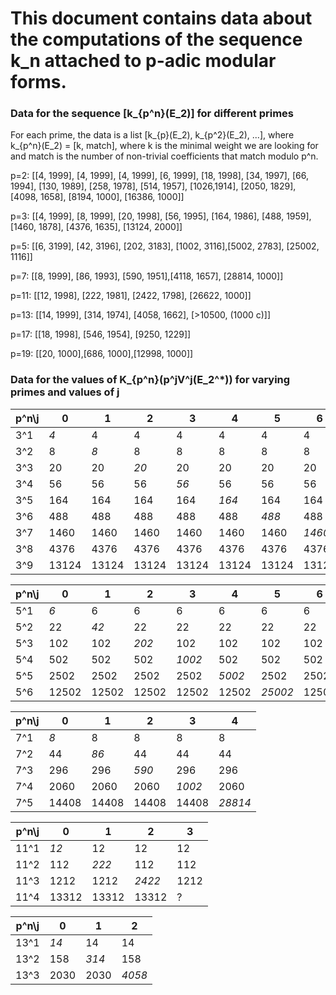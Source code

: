 # This document contains data about the computations of the sequence k_n attached to p-adic modular forms.

### Data for the sequence [k_{p^n}(E_2)] for different primes

For each prime, the data is a list [k_{p}(E_2), k_{p^2}(E_2), ...], where k_{p^n}(E_2) = [k, match], where k is the minimal weight we are looking for and match is the number of non-trivial coefficients that match modulo p^n.

p=2: [[4, 1999], [4, 1999], [4, 1999], [6, 1999], [18, 1998], [34, 1997], [66, 1994], [130, 1989], [258, 1978], [514, 1957], [1026,1914], [2050, 1829], [4098, 1658], [8194, 1000], [16386, 1000]]

p=3: [[4, 1999], [8, 1999], [20, 1998], [56, 1995], [164, 1986], [488, 1959], [1460, 1878], [4376, 1635], [13124, 2000]]

p=5: [[6, 3199], [42, 3196], [202, 3183], [1002, 3116],[5002, 2783], [25002, 1116]]

p=7: [[8, 1999], [86, 1993], [590, 1951],[4118, 1657], [28814, 1000]]

p=11: [[12, 1998], [222, 1981], [2422, 1798], [26622, 1000]]

p=13: [[14, 1999], [314, 1974], [4058, 1662], [>10500, (1000 c)]]

p=17: [[18, 1998], [546, 1954], [9250, 1229]]

p=19: [[20, 1000],[686, 1000],[12998, 1000]]

### Data for the values of K_{p^n}(p^jV^j(E_2^*)) for varying primes and values of j

p^n\j   |   0   |   1   |   2   |   3   |   4   |   5   |   6   |   7   |   8
--------|-------|-------|-------|-------|-------|-------|-------|-------|--------
3^1     |*4*    |4      |4      |4      |4      |4      |4      |4      |4     
3^2     |8      |*8*    |8      |8      |8      |8      |8      |8      |8
3^3     |20     |20     |*20*   |20     |20     |20     |20     |20     |20
3^4     |56     |56     |56     |*56*   |56     |56     |56     |56     |56  
3^5     |164    |164    |164    |164    |*164*  |164    |164    |164    |164
3^6     |488    |488    |488    |488    |488    |*488*  |488    |488    |488
3^7     |1460   |1460   |1460   |1460   |1460   |1460   |*1460* |1460   |1460
3^8     |4376   |4376   |4376   |4376   |4376   |4376   |4376   |*4376* |4376
3^9     |13124  |13124  |13124  |13124  |13124  |13124  |13124  |13124  |*13124*

p^n\j   |   0   |   1   |   2   |   3   |   4   |   5   |   6
--------|-------|-------|-------|-------|-------|-------|--------
5^1     |*6*    |6      |6      |6      |6      |6      |6
5^2     |22     |*42*   |22     |22     |22     |22     |22
5^3     |102    |102    |*202*  |102    |102    |102    |102
5^4     |502    |502    |502    |*1002* |502    |502    |502
5^5     |2502   |2502   |2502   |2502   |*5002* |2502   |2502
5^6     |12502  |12502  |12502  |12502  |12502  |*25002*|12502

p^n\j   |   0   |   1   |   2   |   3   |   4
--------|-------|-------|-------|-------|-------
7^1     |*8*    |8      |8      |8      |8
7^2     |44     |*86*   |44     |44     |44
7^3     |296    |296    |*590*  |296    |296
7^4     |2060   |2060   |2060   |*1002* |2060
7^5     |14408  |14408  |14408  |14408  |*28814*

p^n\j   |   0   |   1   |   2   |   3
--------|-------|-------|-------|-------
11^1    |*12*   |12     |12     |12
11^2    |112    |*222*  |112    |112
11^3    |1212   |1212   |*2422* |1212
11^4    |13312  |13312  |13312  |?

p^n\j   |   0   |   1   |   2
--------|-------|-------|-------
13^1    |*14*   |14     |14
13^2    |158    |*314*  |158
13^3    |2030   |2030   |*4058* 
